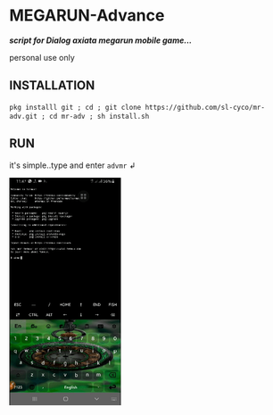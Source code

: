 # MEGARUN-Advance
***script for Dialog axiata megarun mobile game...***

personal use only 


## INSTALLATION

```
pkg installl git ; cd ; git clone https://github.com/sl-cyco/mr-adv.git ; cd mr-adv ; sh install.sh
```



## RUN

it's simple..type and enter   `advmr`  ↲




<img src="sample.gif" width="200">
